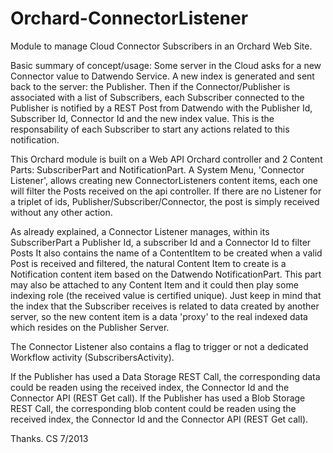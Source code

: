 Orchard-ConnectorListener
=========================

Module to manage Cloud Connector Subscribers in an Orchard Web Site.

Basic summary of concept/usage:
Some server in the Cloud asks for a new Connector value to Datwendo Service.
A new index is generated and sent back to the  server: the Publisher.
Then if the Connector/Publisher is associated with a list of Subscribers, each Subscriber connected to the Publisher is notified by a REST Post from Datwendo with the Publisher Id, Subscriber Id, Connector Id and the new index value.
This is the responsability of each Subscriber to start any actions related to this notification.


This Orchard module is built on a Web API Orchard controller and 2 Content Parts: SubscriberPart and NotificationPart.
A System Menu, 'Connector Listener', allows creating new ConnectorListeners content items, each one will filter the Posts received on the api controller.
If there are no Listener for a triplet of ids, Publisher/Subscriber/Connector, the post is simply received without any other action.

As already explained, a Connector Listener manages, within its SubscriberPart a Publisher Id, a subscriber Id and a Connector Id to filter Posts
It also contains the name of a ContentItem to be created when a valid Post is received and filtered, the natural Content Item to create is a Notification content item based on the Datwendo NotificationPart.
This part may also be attached to any Content Item and it could then play some indexing role (the received value is certified unique).
Just keep in mind that the index that the Subscriber receives is related to data created by another server, so the new content item is a data 'proxy' to the real indexed data which resides on the Publisher Server.

The Connector Listener also contains a flag to trigger or not a dedicated Workflow activity (SubscribersActivity).

If the Publisher has used a Data Storage REST Call, the corresponding data could be readen using the received index, the Connector Id and the Connector API (REST Get call).
If the Publisher has used a Blob Storage REST Call, the corresponding blob content could be readen using the received index, the Connector Id and the Connector API (REST Get call).

Thanks.
CS
7/2013
